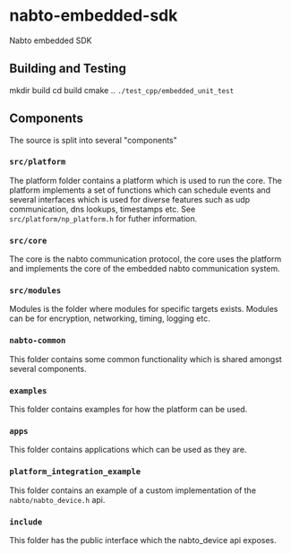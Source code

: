 # nabto-embedded-sdk

Nabto embedded SDK

## Building and Testing

mkdir build
cd build
cmake ..
`./test_cpp/embedded_unit_test`


## Components

The source is split into several "components"

### `src/platform`

The platform folder contains a platform which is used to run the
core. The platform implements a set of functions which can schedule
events and several interfaces which is used for diverse features such
as udp communication, dns lookups, timestamps etc. See
`src/platform/np_platform.h` for futher information.

### `src/core`

The core is the nabto communication protocol, the core uses the
platform and implements the core of the embedded nabto communication
system.

### `src/modules`

Modules is the folder where modules for specific targets
exists. Modules can be for encryption, networking, timing, logging
etc.

### `nabto-common`

This folder contains some common functionality which is shared amongst
several components.

### `examples`

This folder contains examples for how the platform can be used.

### `apps`

This folder contains applications which can be used as they are.

### `platform_integration_example`

This folder contains an example of a custom implementation of the
`nabto/nabto_device.h` api.

### `include`

This folder has the public interface which the nabto_device api
exposes.
